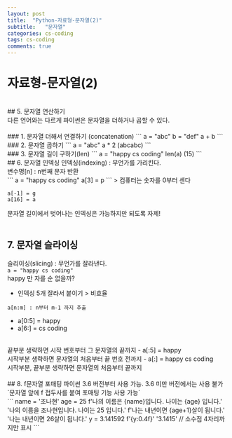 ```yaml
---
layout: post
title:  "Python-자료형-문자열(2)"
subtitle:   "문자열"
categories: cs-coding
tags: cs-coding
comments: true
---
```

# 자료형-문자열(2)
<br>
## 5. 문자열 연산하기
<br>
다른 언어와는 다르게 파이썬은 문자열을 더하거나 곱할 수 있다.<br>
<br>
### 1. 문자열 더해서 연결하기 (concatenation)
```
a = "abc"
b = "def"
a + b
```
<br>
### 2. 문자열 곱하기
```
a = "abc"
a * 2
(abcabc)
```
<br>
### 3. 문자열 길이 구하기(len)
```
a = "happy cs coding"
len(a)
(15)
```
<br>
## 6. 문자열 인덱싱
인덱싱(indexing) : 무언가를 가리킨다.<br>
변수명[n] : n번째 문자 반환<br>
```
a = "happy cs coding"
a[3] = p
```
> 컴퓨터는 숫자를 0부터 센다

```
a[-1] = g
a[16] = a
```
문자열 길이에서 벗어나는 인덱싱은 가능하지만 되도록 자제!<br>
<br>
## 7. 문자열 슬라이싱
슬리이싱(slicing) : 무언가를 잘라낸다.<br>
`a = "happy cs coding"`
<br>
happy 만 자를 순 없을까?<br>
- 인덱싱 5개 잘라서 붙이기 > 비효율<br>

`a[n:m] : n부터 m-1 까지 추출`
<br>
- a[0:5] = happy
- a[6:] = cs coding
<br>
끝부분 생략하면 시작 번호부터 그 문자열의 끝까지
- a[:5] = happy
<br>
시작부분 생략하면 문자열의 처음부터 끝 번호 전까지
- a[:] = happy cs coding
<br>
시작부분, 끝부분 생략하면 문자열의 처음부터 끝까지<br>
<br>
## 8. f문자열 포매팅
파이썬 3.6 버전부터 사용 가능. 3.6 미만 버전에서는 사용 불가<br>
`문자열 앞에 f 접두사를 붙여 포매팅 기능 사용 가능`<br>
```
name = '조나현'
age = 25
f'나의 이름은 {name}입니다. 나이는 {age} 입니다.'
'나의 이름을 조나현입니다. 나이는 25 입니다.'
f'나는 내년이면 {age+1}살이 됩니다.'
'나는 내년이면 26살이 됩니다.'
y = 3.141592
f'{y:0.4f}'
'3.1415' // 소수점 4자리까지만 표시
```
